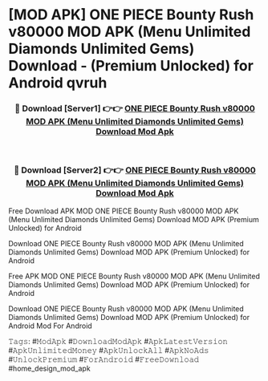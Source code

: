 # [MOD APK] ONE PIECE Bounty Rush v80000 MOD APK (Menu Unlimited Diamonds Unlimited Gems) Download - (Premium Unlocked) for Android qvruh



<div align="center">
<h3>🔴 Download [Server1] 👉👉 <a href="https://momento.my/?title=ONE_PIECE_Bounty_Rush_v80000_MOD_APK_(Menu_Unlimited_Diamonds_Unlimited_Gems)_Download">ONE PIECE Bounty Rush v80000 MOD APK (Menu Unlimited Diamonds Unlimited Gems) Download Mod Apk</a></h3><br>

<h3>🔴 Download [Server2] 👉👉 <a href="https://momento.my/?title=ONE_PIECE_Bounty_Rush_v80000_MOD_APK_(Menu_Unlimited_Diamonds_Unlimited_Gems)_Download">ONE PIECE Bounty Rush v80000 MOD APK (Menu Unlimited Diamonds Unlimited Gems) Download Mod Apk</a></h3>
</div>



Free Download APK MOD ONE PIECE Bounty Rush v80000 MOD APK (Menu Unlimited Diamonds Unlimited Gems) Download MOD APK (Premium Unlocked) for Android

Download ONE PIECE Bounty Rush v80000 MOD APK (Menu Unlimited Diamonds Unlimited Gems) Download MOD APK (Premium Unlocked) for Android

Free APK MOD ONE PIECE Bounty Rush v80000 MOD APK (Menu Unlimited Diamonds Unlimited Gems) Download MOD APK (Premium Unlocked) for Android

Download ONE PIECE Bounty Rush v80000 MOD APK (Menu Unlimited Diamonds Unlimited Gems) Download MOD APK (Premium Unlocked) for Android Mod For Android

𝚃𝚊𝚐𝚜: #𝙼𝚘𝚍𝙰𝚙𝚔 #𝙳𝚘𝚠𝚗𝚕𝚘𝚊𝚍𝙼𝚘𝚍𝙰𝚙𝚔 #𝙰𝚙𝚔𝙻𝚊𝚝𝚎𝚜𝚝𝚅𝚎𝚛𝚜𝚒𝚘𝚗 #𝙰𝚙𝚔𝚄𝚗𝚕𝚒𝚖𝚒𝚝𝚎𝚍𝙼𝚘𝚗𝚎𝚢 #𝙰𝚙𝚔𝚄𝚗𝚕𝚘𝚌𝚔𝙰𝚕𝚕 #𝙰𝚙𝚔𝙽𝚘𝙰𝚍𝚜 #𝚄𝚗𝚕𝚘𝚌𝚔𝙿𝚛𝚎𝚖𝚒𝚞𝚖 #𝙵𝚘𝚛𝙰𝚗𝚍𝚛𝚘𝚒𝚍 #𝙵𝚛𝚎𝚎𝙳𝚘𝚠𝚗𝚕𝚘𝚊𝚍 #home_design_mod_apk
